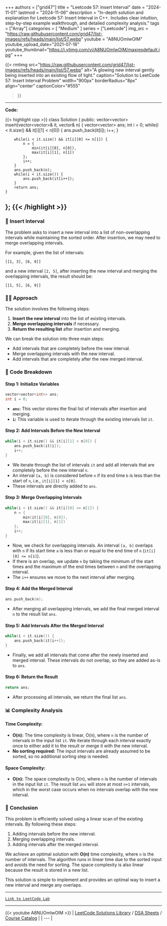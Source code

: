 
+++
authors = ["grid47"]
title = "Leetcode 57: Insert Interval"
date = "2024-11-01"
lastmod = "2024-11-06"
description = "In-depth solution and explanation for Leetcode 57: Insert Interval in C++. Includes clear intuition, step-by-step example walkthrough, and detailed complexity analysis."
tags = ["Array"]
categories = [
    "Medium"
]
series = ["Leetcode"]
img_src = "https://raw.githubusercontent.com/grid47/list-images/refs/heads/main/list/57.webp"
youtube = "A8NUOmlwOlM"
youtube_upload_date="2021-07-16"
youtube_thumbnail="https://i.ytimg.com/vi/A8NUOmlwOlM/maxresdefault.jpg"
+++


{{< rmtimg 
    src="https://raw.githubusercontent.com/grid47/list-images/refs/heads/main/list/57.webp" 
    alt="A glowing new interval gently being inserted into an existing flow of light."
    caption="Solution to LeetCode 57: Insert Interval Problem"
    width="900px"
    borderRadius="8px"
    align="center" 
    captionColor="#555"
>}}
---
**Code:**

{{< highlight cpp >}}
class Solution {
public:
    vector<vector<int>> insert(vector<vector<int>>& it, vector<int>& n) {
        vector<vector<int>> ans;
        int i = 0;
        while(i < it.size() && it[i][1] < n[0]) {
            ans.push_back(it[i]);
            i++;
        }
        
        while(i < it.size() && it[i][0] <= n[1]) {
            n = {
                min(it[i][0], n[0]),
                max(it[i][1], n[1])
            };
            i++;
        }
        ans.push_back(n);
        while(i < it.size()) {
            ans.push_back(it[i++]);
        }
        return ans;
    }
};
{{< /highlight >}}
---

### 🚀 **Insert Interval**

The problem asks to insert a new interval into a list of non-overlapping intervals while maintaining the sorted order. After insertion, we may need to merge overlapping intervals.

For example, given the list of intervals:
```
[[1, 3], [6, 9]]
```
and a new interval `[2, 5]`, after inserting the new interval and merging the overlapping intervals, the result should be:
```
[[1, 5], [6, 9]]
```

### 🧑‍💻 **Approach**

The solution involves the following steps:

1. **Insert the new interval** into the list of existing intervals.
2. **Merge overlapping intervals** if necessary.
3. **Return the resulting list** after insertion and merging.

We can break the solution into three main steps:
- Add intervals that are completely before the new interval.
- Merge overlapping intervals with the new interval.
- Add intervals that are completely after the new merged interval.

### 📝 **Code Breakdown**

#### Step 1: Initialize Variables

```cpp
vector<vector<int>> ans;
int i = 0;
```

- **`ans`:** This vector stores the final list of intervals after insertion and merging.
- **`i`:** This variable is used to iterate through the existing intervals list `it`.

#### Step 2: Add Intervals Before the New Interval

```cpp
while(i < it.size() && it[i][1] < n[0]) {
    ans.push_back(it[i]);
    i++;
}
```

- We iterate through the list of intervals `it` and add all intervals that are completely before the new interval `n`.
- An interval `[a, b]` is considered before `n` if its end time `b` is less than the start of `n`, i.e., `it[i][1] < n[0]`.
- These intervals are directly added to `ans`.

#### Step 3: Merge Overlapping Intervals

```cpp
while(i < it.size() && it[i][0] <= n[1]) {
    n = {
        min(it[i][0], n[0]),
        max(it[i][1], n[1])
    };
    i++;
}
```

- Now, we check for overlapping intervals. An interval `[a, b]` overlaps with `n` if its start time `a` is less than or equal to the end time of `n` (`it[i][0] <= n[1]`).
- If there is an overlap, we update `n` by taking the minimum of the start times and the maximum of the end times between `n` and the overlapping interval.
- The `i++` ensures we move to the next interval after merging.

#### Step 4: Add the Merged Interval

```cpp
ans.push_back(n);
```

- After merging all overlapping intervals, we add the final merged interval `n` to the result list `ans`.

#### Step 5: Add Intervals After the Merged Interval

```cpp
while(i < it.size()) {
    ans.push_back(it[i++]);
}
```

- Finally, we add all intervals that come after the newly inserted and merged interval. These intervals do not overlap, so they are added as-is to `ans`.

#### Step 6: Return the Result

```cpp
return ans;
```

- After processing all intervals, we return the final list `ans`.

### 📊 **Complexity Analysis**

#### Time Complexity:

- **O(n):** The time complexity is linear, O(n), where `n` is the number of intervals in the input list `it`. We iterate through each interval exactly once to either add it to the result or merge it with the new interval.
- **No sorting required:** The input intervals are already assumed to be sorted, so no additional sorting step is needed.

#### Space Complexity:

- **O(n):** The space complexity is O(n), where `n` is the number of intervals in the input list `it`. The result list `ans` will store at most `n+1` intervals, which in the worst case occurs when no intervals overlap with the new interval.

### 🌟 **Conclusion**

This problem is efficiently solved using a linear scan of the existing intervals. By following these steps:
1. Adding intervals before the new interval.
2. Merging overlapping intervals.
3. Adding intervals after the merged interval.

We achieve an optimal solution with **O(n)** time complexity, where `n` is the number of intervals. The algorithm runs in linear time due to the sorted input and avoids the need for sorting. The space complexity is also linear because the result is stored in a new list.

This solution is simple to implement and provides an optimal way to insert a new interval and merge any overlaps.

---

[`Link to LeetCode Lab`](https://leetcode.com/problems/insert-interval/description/)

---
{{< youtube A8NUOmlwOlM >}}
| [LeetCode Solutions Library](https://grid47.xyz/leetcode/) / [DSA Sheets](https://grid47.xyz/sheets/) / [Course Catalog](https://grid47.xyz/courses/) |
| --- |
